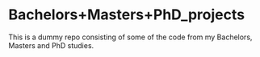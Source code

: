 # Bachelors+Masters+PhD_projects
This is a dummy repo consisting of some of the code from my Bachelors, Masters and PhD studies.
